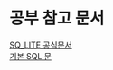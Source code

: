 # 공부 참고 문서
[SQ_LITE 공식문서](https://developer.android.com/training/data-storage/sqlite?hl=ko)   
[기본 SQL 문](https://lcs1245.tistory.com/entry/%EA%B8%B0%EB%B3%B8-SQL-Query%EB%AC%B8-%EC%A0%95%EB%A6%AC-SELECT-INSERT-UPDATE-DELETE)

